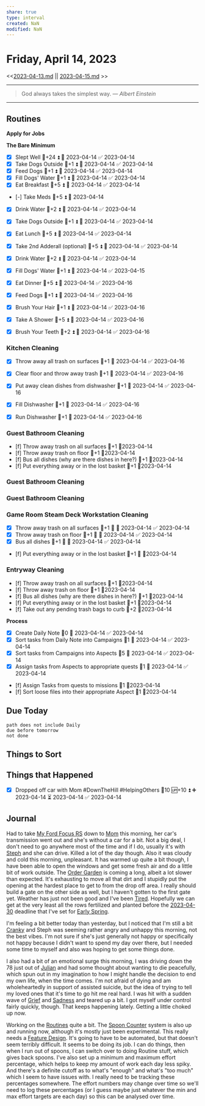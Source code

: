 ```yaml
---
share: true
type: interval
created: NaN 
modified: NaN
---
```

# Friday, April 14, 2023
<<[2023-04-13.md](./2023-04-13.md) || [2023-04-15.md](./2023-04-15.md) >>

---

> God always takes the simplest way.
> — <cite>Albert Einstein</cite>

---

## Routines
**Apply for Jobs**


**The Bare Minimum**
- [x] Slept Well 🥄+24 ⏫ 📅 2023-04-14 ✅ 2023-04-14
- [x] Take Dogs Outside  🥄+1 ⏫ 📅 2023-04-14 ✅ 2023-04-14
- [x] Feed Dogs 🥄+1 ⏫ 📅 2023-04-14 ✅ 2023-04-14
- [x] Fill Dogs' Water 🥄+1 ⏫ 📅 2023-04-14 ✅ 2023-04-14
- [x] Eat Breakfast 🥄+5 ⏫ 📅 2023-04-14 ✅ 2023-04-14
- [-] Take Meds  🥄+5 ⏫ 📅 2023-04-14
- [x] Drink Water  🥄+2 ⏫ 📅 2023-04-14 ✅ 2023-04-14
- [x] Take Dogs Outside  🥄+1 ⏫ 📅 2023-04-14 ✅ 2023-04-14
- [x] Eat Lunch 🥄+5 ⏫ 📅 2023-04-14 ✅ 2023-04-14
- [x] Take 2nd Adderall (optional) 🥄+5 ⏫ 📅 2023-04-14 ✅ 2023-04-14
- [x] Drink Water 🥄+2 ⏫ 📅 2023-04-14 ✅ 2023-04-14
- [x] Fill Dogs' Water 🥄+1 ⏫ 📅 2023-04-14 ✅ 2023-04-15
- [x] Eat Dinner 🥄+5 ⏫ 📅 2023-04-14 ✅ 2023-04-16
- [x] Feed Dogs 🥄+1 ⏫ 📅 2023-04-14 ✅ 2023-04-16
- [x] Brush Your Hair 🥄+1 ⏫ 📅 2023-04-14 ✅ 2023-04-16
- [x] Take A Shower 🥄+5 ⏫ 📅 2023-04-14 ✅ 2023-04-16
- [x] Brush Your Teeth 🥄+2 ⏫ 📅 2023-04-14 ✅ 2023-04-16


### Kitchen Cleaning
- [x] Throw away all trash on surfaces 🥄+1 📅 2023-04-14 ✅ 2023-04-16
- [x] Clear floor and throw away trash 🥄+1 📅 2023-04-14 ✅ 2023-04-16
- [x] Put away clean dishes from dishwasher 🥄+1 📅 2023-04-14 ✅ 2023-04-16
- [x] Fill Dishwasher 🥄+1 📅 2023-04-14 ✅ 2023-04-16
- [x] Run Dishwasher 🥄+1 📅 2023-04-14 ✅ 2023-04-16


### Guest Bathroom Cleaning
- [f] Throw away trash on all surfaces 🥄+1 📆2023-04-14
- [f] Throw away trash on floor 🥄+1 📆2023-04-14
- [f] Bus all dishes (why are there dishes in here?) 🥄+1 📆2023-04-14
- [f] Put everything away or in the lost basket 🥄+1 📆2023-04-14


### Guest Bathroom Cleaning


### Guest Bathroom Cleaning


### Game Room Steam Deck Workstation Cleaning
- [x] Throw away trash on all surfaces  🥄+1 🔼 📅 2023-04-14 ✅ 2023-04-14
- [x] Throw away trash on floor  🥄+1 🔼 📅 2023-04-14 ✅ 2023-04-14
- [x] Bus all dishes  🥄+1 🔼 📅 2023-04-14 ✅ 2023-04-14
- [f] Put everything away or in the lost basket  🥄+1 🔼 📆2023-04-14


### Entryway Cleaning
- [f] Throw away trash on all surfaces  🥄+1 📆2023-04-14
- [f] Throw away trash on floor 🥄+1 📆2023-04-14
- [f] Bus all dishes (why are there dishes in here?)  🥄+1 📆2023-04-14
- [f] Put everything away or in the lost basket 🥄+1 📆2023-04-14
- [f] Take out any pending trash bags to curb  🥄+2 📆2023-04-14


**Process**
- [x] Create Daily Note 🥄0 📅 2023-04-14 ✅ 2023-04-14
- [x] Sort tasks from Daily Note into Campaigns 🥄1 📅 2023-04-14 ✅ 2023-04-14
- [x] Sort tasks from Campaigns into Aspects 🥄5 📅 2023-04-14 ✅ 2023-04-14
- [x] Assign tasks from Aspects to appropriate quests  🥄1 📅 2023-04-14 ✅ 2023-04-14
- [f] Assign Tasks from quests to missions 🥄1 📆2023-04-14
- [f] Sort loose files into their appropriate Aspect 🥄1 📆2023-04-14



## Due Today
```tasks
path does not include Daily
due before tomorrow
not done
```
## Things to Sort






## Things that Happened
- [x] Dropped off car with Mom #DownTheHill #HelpingOthers 🥄10 🆙+10 ⏫ ➕ 2023-04-14 ⏳ 2023-04-14 ✅ 2023-04-14

## Journal
Had to take [My Ford Focus RS](My%20Ford%20Focus%20RS.md) down to [Mom](../../03%20-%20Belonging%20%F0%9F%91%AA/01%20-%20The%20Clan/Tara%20Lindhardt.md) this morning, her car's transmission went out and she's without a car for a bit. Not a big deal, I don't need to go anywhere most of the time and if I do, usually it's with [Steph](../../03%20-%20Belonging%20%F0%9F%91%AA/01%20-%20The%20Clan/Stephanie%20Fear.md) and she can drive. Killed a lot of the day though. Also it was cloudy and cold this morning, unpleasant. It has warmed up quite a bit though, I have been able to open the windows and get some fresh air and do a little bit of work outside. The [Order Garden](Order%20Garden.md) is coming a long, albeit a lot slower than expected. It's exhausting to move all that dirt and I stupidly put the opening at the hardest place to get to from the drop off area. I really should build a gate on the other side as well, but I haven't gotten to the first gate yet. Weather has just not been good and I've been [Tired](Tired.md). Hopefully we can get at the very least all the rows fertilized and planted before the [2023-04-30](./2023-04-30.md) deadline that I've set for [Early Spring](Early%20Spring.md).

I'm feeling a bit better today than yesterday, but I noticed that I'm still a bit [Cranky](Cranky.md) and Steph was seeming rather angry and unhappy this morning, not the best vibes. I'm not sure if she's just generally not happy or specifically not happy because I didn't want to spend my day over there, but I needed some time to myself and also was hoping to get some things done.

I also had a bit of an emotional surge this morning, I was driving down the 78 just out of [Julian](../../01%20-%20Subsistence%20%F0%9F%92%97/08%20-%20Location%20%F0%9F%A7%AD/Julian,%20CA.md) and had some thought about wanting to die peacefully, which spun out in my imagination to how I might handle the decision to end my own life, when the time comes. I'm not afraid of dying and am wholeheartedly in support of assisted suicide, but the idea of trying to tell my loved ones that it's time to go hit me real hard. I was hit with a sudden wave of [Grief](Grief.md) and [Sadness](Sadness.md) and teared up a bit. I got myself under control fairly quickly, though. That keeps happening lately. Getting a little choked up now. 

Working on the [Routines](../03%20-%20Workflow/Routines.md) quite a bit. The [Spoon Counter](../02%20-%20Tools/Spoon%20Counter.md) system is also up and running now, although it's mostly just been experimental. This really needs a [Feature Design](Feature%20Design.md).  It's going to have to be automated, but that doesn't seem terribly difficult. It seems to be doing its job. I can do things, then when I run out of spoons, I can switch over to doing Routine stuff, which gives back spoons. I've also set up a minimum and maximum effort percentage, which helps to keep my amount of work each day less spiky. And there's a definite cutoff as to what's "enough" and what's "too much" which I seem to have issues with. I really need to be tracking these percentages somewhere. The effort numbers may change over time so we'll need to log these percentages (or I guess maybe just whatever the min and max effort targets are each day) so this can be analysed over time.